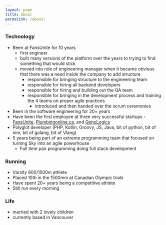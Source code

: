 ```yaml
---
layout: page
title: About
permalink: /about/
---
```


### Technology

- Been at FansUnite for 10 years
    - first engineer
    - built many versions of the platform over the years to trying to find something that would stick
    - moved into role of engineering manager when it became obvious that there was a need inside the company to add structure
        - responsible for bringing structure to the engineering team
        - responsible for hiring all backend developers
        - responsible for hiring and building out the QA team
        - responsible for bringing in the development process and training the 4 teams on proper agile practices
            - introduced and then handed over the scrum ceremonies
- Been in the software engineering for 20+ years
- Have been the first employee at three very successful startups - [FansUnite](https://fansunite.com/), [Plumbingonline.ca](https://plumbingonline.ca/), and  [GenoLogics](https://www.linkedin.com/company/genologics-life-sciences-software-inc-/about/) 
- Polyglot developer (PHP, Kotlin, Groovy, JS, Java, bit of python, bit of nim, bit of golang, bit of Vlang)
- 5 years being part of an extreme programming team that focused on turning Sky into an agile powerhouse
  - Full time pair programming doing full stack development


### Running
- Varsity 800/1500m athlete
- Placed 10th in the 1500mm at Canadian Olympic trials
- Have spent 20+ years being a competitive athlete
- Still run every morning


### Life
- married with 2 lovely children
- currently based in Vancouver
